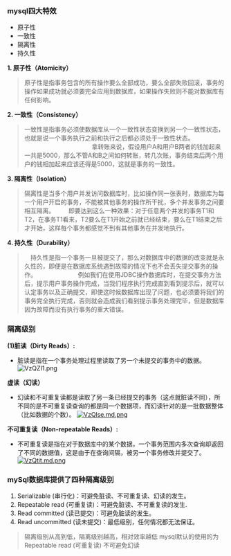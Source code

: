 ### mysql四大特效
* 原子性
* 一致性
* 隔离性
* 持久性
 

**1. 原子性（Atomicity）**

> 原子性是指事务包含的所有操作要么全部成功，要么全部失败回滚，事务的操作如果成功就必须要完全应用到数据库，如果操作失败则不能对数据库有任何影响。

**2. 一致性（Consistency）**
> 一致性是指事务必须使数据库从一个一致性状态变换到另一个一致性状态，也就是说一个事务执行之前和执行之后都必须处于一致性状态。
　　
　　
　　
　　
　　拿转账来说，假设用户A和用户B两者的钱加起来一共是5000，那么不管A和B之间如何转账，转几次账，事务结束后两个用户的钱相加起来应该还得是5000，这就是事务的一致性。
      
 **3. 隔离性（Isolation）**
> 隔离性是当多个用户并发访问数据库时，比如操作同一张表时，数据库为每一个用户开启的事务，不能被其他事务的操作所干扰，多个并发事务之间要相互隔离。
　　即要达到这么一种效果：对于任意两个并发的事务T1和T2，在事务T1看来，T2要么在T1开始之前就已经结束，要么在T1结束之后才开始，这样每个事务都感觉不到有其他事务在并发地执行。
　　
       
 **4. 持久性（Durability）**
>　持久性是指一个事务一旦被提交了，那么对数据库中的数据的改变就是永久性的，即便是在数据库系统遇到故障的情况下也不会丢失提交事务的操作。
　　
　　
　　例如我们在使用JDBC操作数据库时，在提交事务方法后，提示用户事务操作完成，当我们程序执行完成直到看到提示后，就可以认定事务以及正确提交，即使这时候数据库出现了问题，也必须要将我们的事务完全执行完成，否则就会造成我们看到提示事务处理完毕，但是数据库因为故障而没有执行事务的重大错误。
### 隔离级别
**(1)脏读（Dirty Reads）:**
* 脏读是指在一个事务处理过程里读取了另一个未提交的事务中的数据。
![VzQZI1.png](https://s2.ax1x.com/2019/06/21/VzQZI1.png)

**虚读（幻读）**

* 幻读和不可重复读都是读取了另一条已经提交的事务（这点就脏读不同），所不同的是不可重复读查询的都是同一个数据项，而幻读针对的是一批数据整体（比如数据的个数）。
[![VzQlse.md.png](https://s2.ax1x.com/2019/06/21/VzQlse.md.png)](https://imgchr.com/i/VzQlse)

**不可重复读（Non-repeatable Reads）:**

* 不可重复读是指在对于数据库中的某个数据，一个事务范围内多次查询却返回了不同的数据值，这是由于在查询间隔，被另一个事务修改并提交了。
[![VzQtit.md.png](https://s2.ax1x.com/2019/06/21/VzQtit.md.png)](https://imgchr.com/i/VzQtit)

### mySql数据库提供了四种隔离级别
1. Serializable (串行化)：可避免脏读、不可重复读、幻读的发生。
2. Repeatable read (可重复读)：可避免脏读、不可重复读的发生.
3. Read committed (读已提交)：可避免脏读的发生。
4. Read uncommitted (读未提交)：最低级别，任何情况都无法保证。
> 隔离级别从高到低，隔离级别越高，相对效率越低
    mysql默认的使用的为Repeatable read (可重复读)  不可避免幻读
